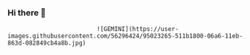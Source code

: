 ### Hi there 👋

<!--
**phuongthaon/phuongthaon** is a ✨ _special_ ✨ repository because its `README.md` (this file) appears on your GitHub profile.

Here are some ideas to get you started:

- 🔭 I’m currently working on ...
- 🌱 I’m currently learning University of Engineering and Technology
- 👯 I’m looking to collaborate on ...
- 🤔 I’m looking for help with ...
- 💬 Ask me about ...
- 📫 How to reach me: ...
- 😄 Pronouns: ...
- ⚡ Fun fact: ...
-->
                             ![GEMINI](https://user-images.githubusercontent.com/56296424/95023265-511b1800-06a6-11eb-863d-082849cb4a8b.jpg)




